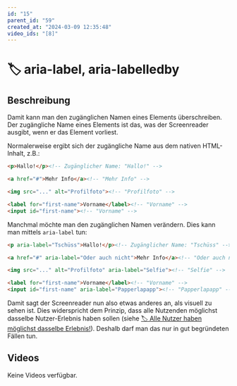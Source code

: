 ```yaml
---
id: "15"
parent_id: "59"
created_at: "2024-03-09 12:35:48"
video_ids: "[8]"
---
```


# 🏷️ aria-label, aria-labelledby

## Beschreibung

Damit kann man den zugänglichen Namen eines Elements überschreiben. Der zugängliche Name eines Elements ist das, was der Screenreader ausgibt, wenn er das Element vorliest.

Normalerweise ergibt sich der zugängliche Name aus dem nativen HTML-Inhalt, z.B.:

```html
<p>Hallo!</p><!-- Zugänglicher Name: "Hallo!" -->

<a href="#">Mehr Info</a><!-- "Mehr Info" -->

<img src="..." alt="Profilfoto"><!-- "Profilfoto" -->

<label for="first-name">Vorname</label><!-- "Vorname" -->
<input id="first-name"><!-- "Vorname" -->
```

Manchmal möchte man den zugänglichen Namen verändern. Dies kann man mittels `aria-label` tun:

```html
<p aria-label="Tschüss">Hallo!</p><!-- Zugänglicher Name: "Tschüss" -->

<a href="#" aria-label="Oder auch nicht">Mehr Info</a><!-- "Oder auch nicht" -->

<img src="..." alt="Profilfoto" aria-label="Selfie"><!-- "Selfie" -->

<label for="first-name">Vorname</label><!-- "Vorname" -->
<input id="first-name" aria-label="Papperlapapp"><!-- "Papperlapapp" -->
```

Damit sagt der Screenreader nun also etwas anderes an, als visuell zu sehen ist. Dies widerspricht dem Prinzip, dass alle Nutzenden möglichst dasselbe Nutzer-Erlebnis haben sollen (siehe [🏷️ Alle Nutzer haben möglichst dasselbe Erlebnis!](/de/tags/alle-nutzer-haben-moeglichst-dasselbe-erlebnis)). Deshalb darf man das nur in gut begründeten Fällen tun.

## Videos

Keine Videos verfügbar.

